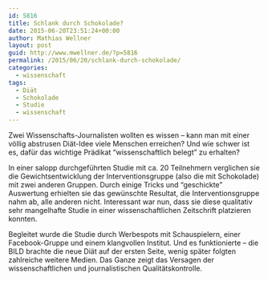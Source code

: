 ```yaml
---
id: 5816
title: Schlank durch Schokolade?
date: 2015-06-20T23:51:24+00:00
author: Mathias Wellner
layout: post
guid: http://www.mwellner.de/?p=5816
permalink: /2015/06/20/schlank-durch-schokolade/
categories:
  - wissenschaft
tags:
  - Diät
  - Schokolade
  - Studie
  - wissenschaft
---
```

Zwei Wissenschafts-Journalisten wollten es wissen &ndash; kann man mit einer völlig abstrusen Diät-Idee viele Menschen erreichen? Und wie schwer ist es, dafür das wichtige Prädikat &#8220;wissenschaftlich belegt&#8221; zu erhalten? 

In einer salopp durchgeführten Studie mit ca. 20 Teilnehmern verglichen sie die Gewichtsentwicklung der Interventionsgruppe (also die mit Schokolade) mit zwei anderen Gruppen. Durch einige Tricks und &#8220;geschickte&#8221; Auswertung erhielten sie das gewünschte Resultat, die Interventionsgruppe nahm ab, alle anderen nicht. Interessant war nun, dass sie diese qualitativ sehr mangelhafte Studie in einer wissenschaftlichen Zeitschrift platzieren konnten. 

Begleitet wurde die Studie durch Werbespots mit Schauspielern, einer Facebook-Gruppe und einem klangvollen Institut. Und es funktionierte &ndash; die BILD brachte die neue Diät auf der ersten Seite, wenig später folgten zahlreiche weitere Medien. Das Ganze zeigt das Versagen der wissenschaftlichen und journalistischen Qualitätskontrolle.